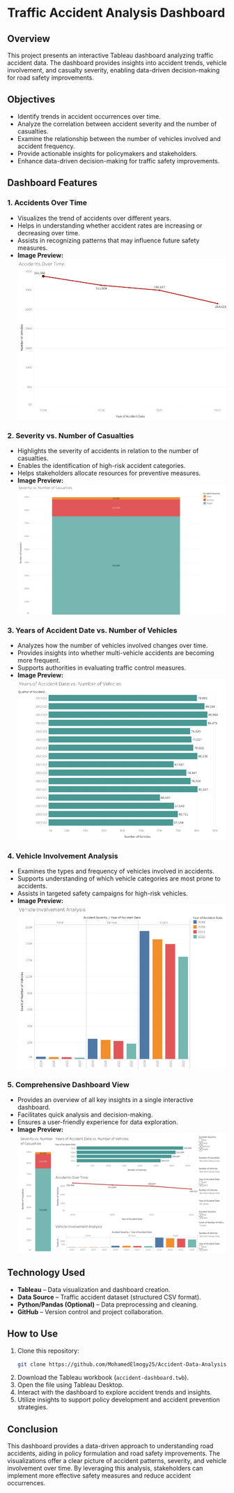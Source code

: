 # **Traffic Accident Analysis Dashboard**

## **Overview**
This project presents an interactive Tableau dashboard analyzing traffic accident data. The dashboard provides insights into accident trends, vehicle involvement, and casualty severity, enabling data-driven decision-making for road safety improvements.

## **Objectives**
- Identify trends in accident occurrences over time.
- Analyze the correlation between accident severity and the number of casualties.
- Examine the relationship between the number of vehicles involved and accident frequency.
- Provide actionable insights for policymakers and stakeholders.
- Enhance data-driven decision-making for traffic safety improvements.

## **Dashboard Features**
### **1. Accidents Over Time**
- Visualizes the trend of accidents over different years.
- Helps in understanding whether accident rates are increasing or decreasing over time.
- Assists in recognizing patterns that may influence future safety measures.
- **Image Preview:**  
  ![Accidents Over Time](Accidents%20Over%20Time.png)

### **2. Severity vs. Number of Casualties**
- Highlights the severity of accidents in relation to the number of casualties.
- Enables the identification of high-risk accident categories.
- Helps stakeholders allocate resources for preventive measures.
- **Image Preview:**  
  ![Severity vs. Number of Casualties](Severity%20vs.%20Number%20of%20Casualties.png)

### **3. Years of Accident Date vs. Number of Vehicles**
- Analyzes how the number of vehicles involved changes over time.
- Provides insights into whether multi-vehicle accidents are becoming more frequent.
- Supports authorities in evaluating traffic control measures.
- **Image Preview:**  
  ![Years of Accident Date vs. Number of Vehicles](Years%20of%20Accident%20Date%20vs.%20Number%20of%20Vehicles.png)

### **4. Vehicle Involvement Analysis**
- Examines the types and frequency of vehicles involved in accidents.
- Supports understanding of which vehicle categories are most prone to accidents.
- Assists in targeted safety campaigns for high-risk vehicles.
- **Image Preview:**  
  ![Vehicle Involvement Analysis](Vehicle%20Involvement%20Analysis.png)

### **5. Comprehensive Dashboard View**
- Provides an overview of all key insights in a single interactive dashboard.
- Facilitates quick analysis and decision-making.
- Ensures a user-friendly experience for data exploration.
- **Image Preview:**  
  ![Dashboard](Dashboard.png)

## **Technology Used**
- **Tableau** – Data visualization and dashboard creation.
- **Data Source** – Traffic accident dataset (structured CSV format).
- **Python/Pandas (Optional)** – Data preprocessing and cleaning.
- **GitHub** – Version control and project collaboration.

## **How to Use**
1. Clone this repository:
   ```bash
   git clone https://github.com/MohamedElmogy25/Accident-Data-Analysis---Tableau-Project/accident-dashboard.git
   ```
2. Download the Tableau workbook (`accident-dashboard.twb`).
3. Open the file using Tableau Desktop.
4. Interact with the dashboard to explore accident trends and insights.
5. Utilize insights to support policy development and accident prevention strategies.

## **Conclusion**
This dashboard provides a data-driven approach to understanding road accidents, aiding in policy formulation and road safety improvements. The visualizations offer a clear picture of accident patterns, severity, and vehicle involvement over time. By leveraging this analysis, stakeholders can implement more effective safety measures and reduce accident occurrences.
